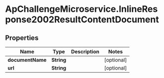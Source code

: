 # ApChallengeMicroservice.InlineResponse2002ResultContentDocument

## Properties
Name | Type | Description | Notes
------------ | ------------- | ------------- | -------------
**documentName** | **String** |  | [optional] 
**url** | **String** |  | [optional] 


